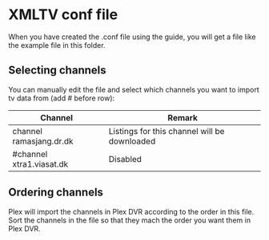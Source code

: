 # XMLTV conf file

When you have created the .conf file using the guide, you will get a file like the example file in this folder.

## Selecting channels
You can manually edit the file and select which channels you want to import tv data from (add # before row):

|Channel|Remark  |
|--|--|
| channel ramasjang.dr.dk | Listings for this channel will be downloaded |
| #channel xtra1.viasat.dk | Disabled

## Ordering channels

Plex will import the channels in Plex DVR according to the order in this file. Sort the channels in the file so that they mach the order you want them in Plex DVR.
